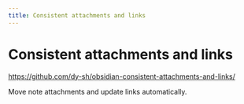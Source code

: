 ```yaml
---
title: Consistent attachments and links
---
```


# Consistent attachments and links

<https://github.com/dy-sh/obsidian-consistent-attachments-and-links/>

Move note attachments and update links automatically.
